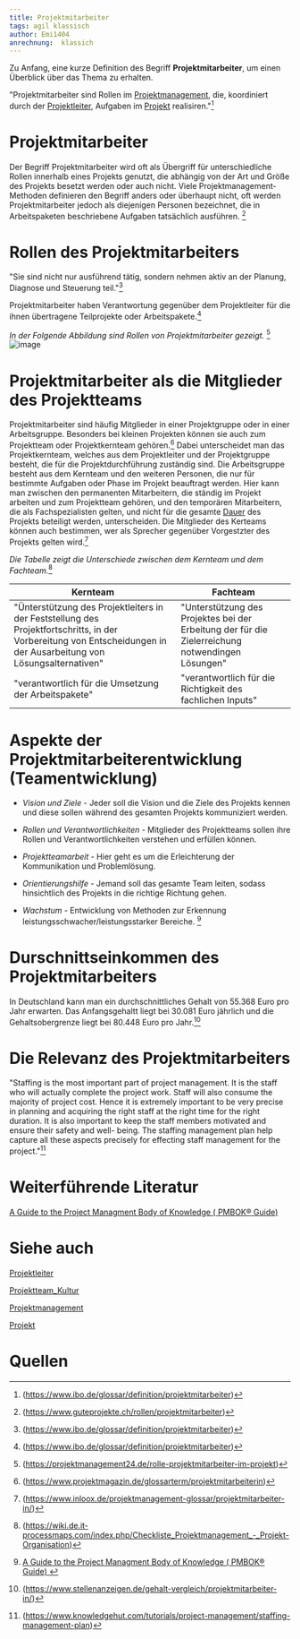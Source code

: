 ```yaml
---
title: Projektmitarbeiter
tags: agil klassisch 
author: Emi1404
anrechnung:  klassich
---
```

Zu Anfang, eine kurze Definition  des Begriff **Projektmitarbeiter**, um einen Überblick über das Thema zu erhalten.

"Projektmitarbeiter sind Rollen im [Projektmanagement](https://github.com/Emi1404/ManagingProjectsSuccessfully.github.io/blob/main/kb/Projektmanagement.md), die, koordiniert durch der [Projektleiter](https://github.com/Emi1404/ManagingProjectsSuccessfully.github.io/blob/main/kb/Projektleiter.md), Aufgaben im [Projekt](https://github.com/Emi1404/ManagingProjectsSuccessfully.github.io/blob/main/kb/Projekt.md ) realisiren."[^1] 






 # Projektmitarbeiter

Der Begriff Projektmitarbeiter wird oft als Übergriff für unterschiedliche Rollen innerhalb eines Projekts genutzt, 
die abhängig von der Art und Größe des Projekts besetzt werden oder auch nicht. 
Viele Projektmanagement-Methoden definieren den Begriff anders oder überhaupt nicht, oft werden Projektmitarbeiter jedoch als diejenigen Personen bezeichnet,
die in Arbeitspaketen beschriebene Aufgaben tatsächlich ausführen. [^2]

# Rollen des Projektmitarbeiters

"Sie sind nicht nur ausführend tätig, sondern nehmen aktiv an der Planung, Diagnose und Steuerung teil."[^1]

Projektmitarbeiter haben Verantwortung gegenüber dem Projektleiter für die ihnen übertragene Teilprojekte oder Arbeitspakete.[^1]

*In der Folgende Abbildung sind Rollen von Projektmitarbeiter gezeigt.* [^3]
![image](https://user-images.githubusercontent.com/92817695/142926386-c6e8bba3-c7f9-48c1-9b8c-9afc2c1b4a35.png)




# Projektmitarbeiter als die Mitglieder des Projektteams

Projektmitarbeiter sind häufig Mitglieder in einer Projektgruppe oder in einer Arbeitsgruppe. Besonders bei kleinen Projekten können sie auch zum
Projektteam oder Projektkernteam gehören.[^4]
Dabei unterscheidet man das Projektkernteam, welches aus dem Projektleiter und der Projektgruppe besteht, die für die Projektdurchführung zuständig sind.
Die Arbeitsgruppe besteht aus dem Kernteam und den weiteren Personen, die nur für bestimmte Aufgaben oder Phase im Projekt beauftragt werden.
Hier kann man zwischen den permanenten Mitarbeitern, die ständig im Projekt arbeiten und zum Projektteam gehören, und den temporären Mitarbeitern, die als
Fachspezialisten gelten, und nicht für die gesamte [Dauer](https://www.inloox.de/projektmanagement-glossar/dauer/) des Projekts beteiligt werden, unterscheiden.
Die Mitglieder des Kerteams können auch bestimmen, wer als Sprecher gegenüber Vorgestzter des Projekts gelten wird.[^5]




*Die Tabelle zeigt die Unterschiede zwischen dem Kernteam und dem Fachteam.*[^6]

| Kernteam                    | Fachteam      |
| -------------               | ------------- |
| "Ünterstützung des Projektleiters in der Feststellung des Projektfortschritts, in der Vorbereitung von Entscheidungen in der Ausarbeitung von Lösungsalternativen"              | "Unterstützung des Projektes bei der Erbeitung der für die Zielerreichung notwendingen Lösungen"  |
| "verantwortlich für die Umsetzung der Arbeitspakete"               | "verantwortlich für die Richtigkeit des fachlichen Inputs"  | 
                                                                     

# Aspekte der Projektmitarbeiterentwicklung (Teamentwicklung)

* *Vision und Ziele* - Jeder soll die Vision und die Ziele des Projekts kennen und diese sollen während des gesamten Projekts kommuniziert werden.

* *Rollen und Verantwortlichkeiten* - Mitglieder des Projektteams sollen ihre Rollen und Verantwortlichkeiten verstehen und erfüllen können.

* *Projektteamarbeit* - Hier geht es um die Erleichterung der Kommunikation und Problemlösung.

* *Orientierungshilfe* - Jemand soll das gesamte Team leiten, sodass hinsichtlich des Projekts in die richtige Richtung gehen.

* *Wachstum* - Entwicklung von Methoden zur Erkennung leistungsschwacher/leistungsstarker Bereiche. [^8]





# Durschnittseinkommen des Projektmitarbeiters

In Deutschland kann man ein durchschnittliches Gehalt von 55.368 Euro pro Jahr erwarten.
Das Anfangsgehaltt liegt bei 30.081 Euro jährlich und die Gehaltsobergrenze liegt bei 80.448 Euro pro Jahr.[^7]



# Die Relevanz des Projektmitarbeiters

"Staffing is the most important part of project management. It is the staff who will actually complete the project work. Staff will also consume the majority of project cost. Hence it is extremely important to be very precise in planning and acquiring the right staff at the right time for the right duration. It is also important to keep the staff members motivated and ensure their safety and well- being. The staffing management plan help capture all these aspects precisely for effecting staff management for the project."[^9]





# Weiterführende Literatur

[ A Guide to the Project Managment Body of Knowledge ( PMBOK® Guide) ](https://www.pmi.org/pmbok-guide-standards/foundational/PMBOK)


# Siehe auch 

[Projektleiter](https://github.com/Emi1404/ManagingProjectsSuccessfully.github.io/blob/main/kb/Projektleiter.md)

[Projektteam_Kultur](https://github.com/Emi1404/ManagingProjectsSuccessfully.github.io/blob/main/kb/Projektteam_Kultur.md)

[Projektmanagement](
https://github.com/Emi1404/ManagingProjectsSuccessfully.github.io/blob/main/kb/Projektteam_Kultur.md)

[Projekt](https://github.com/Emi1404/ManagingProjectsSuccessfully.github.io/blob/main/kb/Projekt.md)
# Quellen

[^1]: (https://www.ibo.de/glossar/definition/projektmitarbeiter)
[^2]: (https://www.guteprojekte.ch/rollen/projektmitarbeiter)
[^3]: (https://projektmanagement24.de/rolle-projektmitarbeiter-im-projekt)
[^4]: (https://www.projektmagazin.de/glossarterm/projektmitarbeiterin)
[^5]: (https://www.inloox.de/projektmanagement-glossar/projektmitarbeiter-in/)
[^6]: (https://wiki.de.it-processmaps.com/index.php/Checkliste_Projektmanagement_-_Projekt-Organisation)
[^7]: (https://www.stellenanzeigen.de/gehalt-vergleich/projektmitarbeiter-in/)
[^8]: [ A Guide to the Project Managment Body of Knowledge ( PMBOK® Guide) ](https://www.pmi.org/pmbok-guide-standards/foundational/PMBOK)
[^9]: (https://www.knowledgehut.com/tutorials/project-management/staffing-management-plan) 
